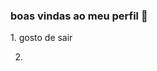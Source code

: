 ### boas vindas ao meu perfil 💙 

<!--
**yaragoddoi/yaragoddoi** is a ✨ _special_ ✨ repository because its `README.md` (this file) appears on your GitHub profile.

Here are some ideas to get you started:

- 🔭 I’m currently working on nao trabalho
- 💬 Ask me about ...
- 📫 How to reach me: no intagram @yaragoddoi
- 😄 Pronouns: ...
- ⚡ Fun fact: ...
-->1. gosto de sair
2.
